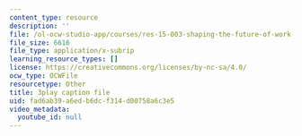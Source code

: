 ```yaml
---
content_type: resource
description: ''
file: /ol-ocw-studio-app/courses/res-15-003-shaping-the-future-of-work-15-662x-spring-2016/fad6ab39a6edb6dcf314d00758a6c3e5_XWFocLnBdhM.srt
file_size: 6616
file_type: application/x-subrip
learning_resource_types: []
license: https://creativecommons.org/licenses/by-nc-sa/4.0/
ocw_type: OCWFile
resourcetype: Other
title: 3play caption file
uid: fad6ab39-a6ed-b6dc-f314-d00758a6c3e5
video_metadata:
  youtube_id: null
---
```

